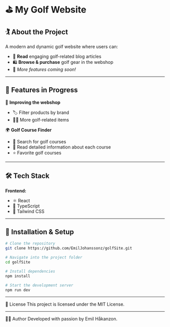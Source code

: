 # ⛳ My Golf Website  

## 🏌️ About the Project  
A modern and dynamic golf website where users can:  
- 📰 **Read** engaging golf-related blog articles  
- 🛍️ **Browse & purchase** golf gear in the webshop  
- 🎯 *More features coming soon!*  

---

## 🚀 Features in Progress  
🔨 **Improving the webshop**  
- 🏷️ Filter products by brand  
- 🏌️‍♂️ More golf-related items  

🌍 **Golf Course Finder**  
- 🔎 Search for golf courses  
- 📖 Read detailed information about each course  
- ⭐ Favorite golf courses  

---

## 🛠️ Tech Stack  
**Frontend:**  
- ⚛️ React  
- 🦺 TypeScript  
- 🎨 Tailwind CSS  

---

## 🚀 Installation & Setup  

```sh
# Clone the repository
git clone https://github.com/EmilJohanssonz/golfSite.git

# Navigate into the project folder
cd golfSite

# Install dependencies
npm install

# Start the development server
npm run dev

```
---

📜 License
This project is licensed under the MIT License.

---

👨‍💻 Author
Developed with passion by Emil Håkanzon.
